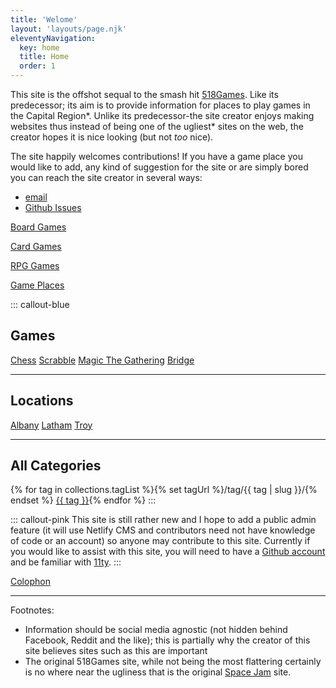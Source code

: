 ```yaml
---
title: 'Welome'
layout: 'layouts/page.njk'
eleventyNavigation:
  key: home
  title: Home
  order: 1
---
```


This site is the offshot sequal to the smash hit [518Games](http://518games.com/). Like its predecessor; its aim is to provide information for places to play games in the Capital Region\*. Unlike its predecessor-the site creator enjoys making websites thus instead of being one of the ugliest\* sites on the web, the creator hopes it is nice looking (but not *too* nice). 

The site happily welcomes contributions! If you have a game place you would like to add, any kind of suggestion for the site or are simply bored you can reach the site creator in several ways:

* [email](rbrittbus@gmail.com)
* [Github Issues](https://github.com/CapReg/capitalregiongames/issues)

<div class="grid grid-cols-1 gap-6 md:grid-cols-2 mb-20">
  <a href="/tag/board+game/">
  <div class="bg-gradient-to-r from-green-400 to-blue-500 rounded-t rounded-b transition-shadow shadow-md hover:shadow-2xl text-center p-12"><p class="text-4xl text-white">Board Games</p></div>
  </a>

   <a href="/tag/card+game/">
  <div class="bg-gradient-to-r from-yellow-400 to-red-600 rounded-t rounded-b transition-shadow shadow-md hover:shadow-2xl text-center p-12"><p class="text-4xl text-white">Card Games</p></div>
  </a>

   <a href="/tag/rpg+game/">
  <div class="bg-gradient-to-r from-purple-400 via-pink-500 to-red-500 rounded-t rounded-b transition-shadow shadow-md hover:shadow-2xl text-center p-12"><p class="text-4xl text-white">RPG Games</p></div>
  </a>

   <a href="/tag/table+top/">
  <div class="bg-gradient-to-r from-pink-400 via-purple-500 to-green-400 rounded-t rounded-b transition-shadow shadow-md hover:shadow-2xl text-center p-12"><p class="text-4xl text-white">Game Places</p></div>
  </a>
</div>



::: callout-blue
## Games

[Chess](/tag/chess) [Scrabble](/tag/scrabble) [Magic The Gathering](/tag/magic) [Bridge](/tag/bridge)

________

## Locations

[Albany](/tag/albany) [Latham](/tag/latham) [Troy](/tag/troy)

_________

## All Categories

{% for tag in collections.tagList %}{% set tagUrl %}/tag/{{ tag | slug }}/{% endset %} <a class="inline-block" href="{{ tagUrl | url }}">{{ tag }}</a>{% endfor %}
:::

::: callout-pink
This site is still rather new and I hope to add a public admin feature (it will use Netlify CMS and contributors need not have knowledge of code or an account) so anyone may contribute to this site. Currently if you would like to assist with this site, you will need to have a [Github account](https://github.com/) and be familiar with [11ty](https://www.11ty.dev/).
:::

[Colophon](http://localhost:8080/colophon/)
____________

Footnotes:

* Information should be social media agnostic (not hidden behind Facebook, Reddit and the like); this is partially why the creator of this site believes sites such as this are important
* The original 518Games site, while not being the most flattering certainly is no where near the ugliness that is the original [Space Jam](https://www.spacejam.com/1996/) site.